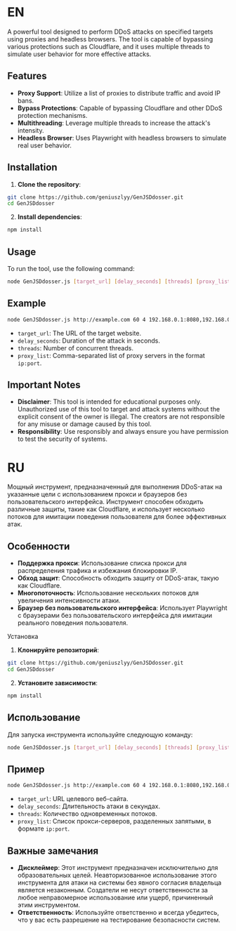 # EN
A powerful tool designed to perform DDoS attacks on specified targets using proxies and headless browsers. The tool is capable of bypassing various protections such as Cloudflare, and it uses multiple threads to simulate user behavior for more effective attacks.

## Features
- **Proxy Support**: Utilize a list of proxies to distribute traffic and avoid IP bans.
- **Bypass Protections**: Capable of bypassing Cloudflare and other DDoS protection mechanisms.
- **Multithreading**: Leverage multiple threads to increase the attack's intensity.
- **Headless Browser**: Uses Playwright with headless browsers to simulate real user behavior.

## Installation
1. **Clone the repository**:
```bash
git clone https://github.com/geniuszlyy/GenJSDdosser.git
cd GenJSDdosser
```
2. **Install dependencies**:
```bash
npm install
```

## Usage
To run the tool, use the following command:
```bash
node GenJSDdosser.js [target_url] [delay_seconds] [threads] [proxy_list]
```

## Example
```bash
node GenJSDdosser.js http://example.com 60 4 192.168.0.1:8080,192.168.0.2:8080
```
- `target_url`: The URL of the target website.
- `delay_seconds`: Duration of the attack in seconds.
- `threads`: Number of concurrent threads.
- `proxy_list`: Comma-separated list of proxy servers in the format `ip:port`.

## Important Notes
- **Disclaimer**: This tool is intended for educational purposes only. Unauthorized use of this tool to target and attack systems without the explicit consent of the owner is illegal. The creators are not responsible for any misuse or damage caused by this tool.
- **Responsibility**: Use responsibly and always ensure you have permission to test the security of systems.

# RU
Мощный инструмент, предназначенный для выполнения DDoS-атак на указанные цели с использованием прокси и браузеров без пользовательского интерфейса. Инструмент способен обходить различные защиты, такие как Cloudflare, и использует несколько потоков для имитации поведения пользователя для более эффективных атак.

## Особенности
- **Поддержка прокси**: Использование списка прокси для распределения трафика и избежания блокировки IP.
- **Обход защит**: Способность обходить защиту от DDoS-атак, такую как Cloudflare.
- **Многопоточность**: Использование нескольких потоков для увеличения интенсивности атаки.
- **Браузер без пользовательского интерфейса**: Использует Playwright с браузерами без пользовательского интерфейса для имитации реального поведения пользователя.

Установка
1. **Клонируйте репозиторий**:
```bash
git clone https://github.com/geniuszlyy/GenJSDdosser.git
cd GenJSDdosser
```
2. **Установите зависимости**:
```bash
npm install
```

## Использование
Для запуска инструмента используйте следующую команду:
```bash
node GenJSDdosser.js [target_url] [delay_seconds] [threads] [proxy_list]
```

## Пример
```bash
node GenJSDdosser.js http://example.com 60 4 192.168.0.1:8080,192.168.0.2:8080
```
- `target_url`: URL целевого веб-сайта.
- `delay_seconds`: Длительность атаки в секундах.
- `threads`: Количество одновременных потоков.
- `proxy_list`: Список прокси-серверов, разделенных запятыми, в формате `ip:port`.

## Важные замечания
- **Дисклеймер**: Этот инструмент предназначен исключительно для образовательных целей. Неавторизованное использование этого инструмента для атаки на системы без явного согласия владельца является незаконным. Создатели не несут ответственности за любое неправомерное использование или ущерб, причиненный этим инструментом.
- **Ответственность**: Используйте ответственно и всегда убедитесь, что у вас есть разрешение на тестирование безопасности систем.
